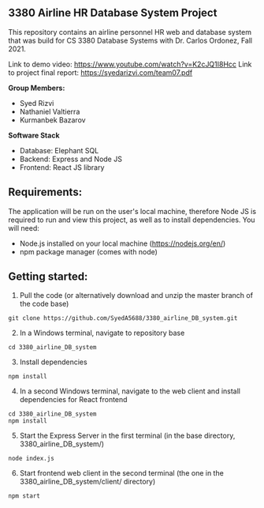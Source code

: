 ## 3380 Airline HR Database System Project
This repository contains an airline personnel HR web and database system that was build for 
CS 3380 Database Systems with Dr. Carlos Ordonez, Fall 2021.

Link to demo video: https://www.youtube.com/watch?v=K2cJQ1I8Hcc
Link to project final report: https://syedarizvi.com/team07.pdf 

**Group Members:**
* Syed Rizvi
* Nathaniel Valtierra
* Kurmanbek Bazarov

**Software Stack**
* Database: Elephant SQL
* Backend: Express and Node JS
* Frontend: React JS library


## Requirements:
The application will be run on the user's local machine, therefore Node JS is required to run and 
view this project, as well as to install dependencies. You will need:
* Node.js installed on your local machine (https://nodejs.org/en/)
* npm package manager (comes with node)

## Getting started:
1. Pull the code (or alternatively download and unzip the master branch of the code base)
```
git clone https://github.com/SyedA5688/3380_airline_DB_system.git
```

2. In a Windows terminal, navigate to repository base
```
cd 3380_airline_DB_system
```

3. Install dependencies
```
npm install
```

4. In a second Windows terminal, navigate to the web client and install dependencies for React frontend
```
cd 3380_airline_DB_system
npm install
```

5. Start the Express Server in the first terminal (in the base directory, 3380_airline_DB_system/)
```
node index.js
```

6. Start frontend web client in the second terminal (the one in the 3380_airline_DB_system/client/ directory)
```
npm start
```
